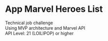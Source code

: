 # App Marvel Heroes List
  Technical job challenge <br/>
  Using MVP architecture and Marvel API <br/>
  API Level: 21 (LOlLIPOP) or higher
